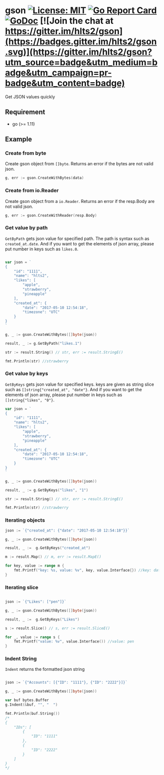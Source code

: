 # gson  [![License: MIT](https://img.shields.io/badge/License-MIT-blue.svg)](https://opensource.org/licenses/MIT) [![Go Report Card](https://goreportcard.com/badge/github.com/hlts2/gson)](https://goreportcard.com/report/github.com/hlts2/gson) [![GoDoc](http://godoc.org/github.com/hlts2/gson?status.svg)](http://godoc.org/github.com/hlts2/gson) [![Join the chat at https://gitter.im/hlts2/gson](https://badges.gitter.im/hlts2/gson.svg)](https://gitter.im/hlts2/gson?utm_source=badge&utm_medium=badge&utm_campaign=pr-badge&utm_content=badge)
Get JSON values quickly

## Requirement
- go (>= 1.11)

## Example

### Create from byte

Create gson object from `[]byte`. Returns an error if the bytes are not valid json.

```go
g, err := gson.CreateWithBytes(data)
```

### Create from io.Reader

Create gson object from a `io.Reader`. Returns an error if the resp.Body are not valid json.

```go
g, err := gson.CreateWithReader(resp.Body)
```

### Get value by path

`GetByPath` gets json value for specified path. The path is syntax such as `created_at.date`. And if you want to get the elements of json array, please put number in keys such as `likes.0`.

```go

var json = `
{
    "id": "1111",
    "name": "hlts2",
    "likes": [
        "apple",
        "strawberry",
        "pineapple"
    ],
    "created_at": {
        "date": "2017-05-10 12:54:18",
        "timezone": "UTC"
    }
}
`

g, _ := gson.CreateWithBytes([]byte(json))

result, _ := g.GetByPath("likes.1")

str := result.String() // str, err := result.StringE()

fmt.Println(str) //strawberry

```

### Get value by keys

`GetByKeys` gets json value for specified keys. keys are given as string slice such as `[]string{"created_at", "date"}`. And if you want to get the elements of json array, please put number in keys such as `[]string{"likes", "0"}`.

```go
var json = `
{
    "id": "1111",
    "name": "hlts2",
    "likes": [
        "apple",
        "strawberry",
        "pineapple"
    ],
    "created_at": {
        "date": "2017-05-10 12:54:18",
        "timezone": "UTC"
    }
}
`

g, _ := gson.CreateWithBytes([]byte(json))

result, _ := g.GetByKeys("likes", "1")

str := result.String() // str, err := result.StringE()

fmt.Println(str) //strawberry

```

### Iterating objects

```go
json := `{"created_at": {"date": "2017-05-10 12:54:18"}}`

g, _ := gson.CreateWithBytes([]byte(json))

result, _ :=  g.GetByKeys("created_at")

m := result.Map() // m, err := result.MapE()

for key, value := range m {
    fmt.Printf("key: %s, value: %v", key, value.Interface{}) //key: date, value: 2017-05-10 12:54:18
}

```

### Iterating slice

```go

json := `{"Likes": ["pen"]}`

g, _ := gson.CreateWithBytes([]byte(json))

result, _ :=  g.GetByKeys("Likes")

s := result.Slice() // s, err := result.SliceE()

for _, value := range s {
    fmt.Printf("value: %v", value.Interface()) //value: pen
}

```

### Indent String

`Indent` returns the formatted json string

```go

json := `{"Accounts": [{"ID": "1111"}, {"ID": "2222"}]}`

g, _ := gson.CreateWithBytes([]byte(json))

var buf bytes.Buffer
g.Indent(&buf, "", "  ")

fmt.Println(buf.String())
/*
{
    "IDs": [
        {
            "ID": "1111"
        },
        {
            "ID": "2222"
        }
    ]
}
*/
```
